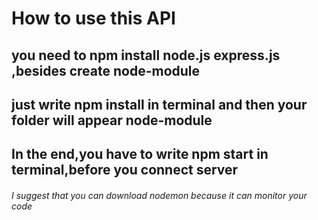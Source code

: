 # How to use this API

## you need to npm install node.js express.js ,besides create node-module

## just write npm install in terminal and then your folder will appear node-module

## In the end,you have to write npm start in terminal,before you connect server

###### I suggest that you can download nodemon because it can monitor your code 


